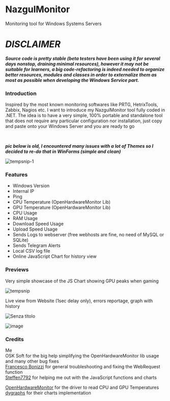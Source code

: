 # NazgulMonitor
Monitoring tool for Windows Systems Servers

# ***DISCLAIMER***
***Source code is pretty stable (beta testers have been using it for several days nonstop, draining minimal resources), however it may not be suitable for learners, a big code-refactoring is indeed needed to organize better resources, modules and classes in order to externalize them as most as possible when developing the Windows Service part.***

### Introduction
Inspired by the most known monitoring softwares like PRTG, HetrixTools, Zabbix, Nagios etc. I want to introduce my NazgulMonitor tool fully coded in .NET. The idea is to have a very simple, 100% portable and standalone tool that does not require any particular configuration nor installation, just copy and paste onto your Windows Server and you are ready to go


<br/>

***pic below is old, I encountered many issues with a lot of Themes so I decided to re-do that in WinForms (simple and clean)***

![tempsnip-1](https://user-images.githubusercontent.com/85739956/131316750-70304094-0c7a-4f4d-b5c4-9a5ffb00c022.png)

### Features
- Windows Version <br/>
- Internal IP <br/>
- Ping <br/>
- CPU Temperature (OpenHardwareMonitor Lib) <br/>
- GPU Temperature (OpenHardwareMonitor Lib) <br/>
- CPU Usage <br/>
- RAM Usage <br/>
- Download Speed Usage <br/>
- Upload Speed Usage <br/>
- Sends Logs to webserver (free webhosts are fine, no need of MySQL or SQLite) <br/>
- Sends Telegram Alerts <br/>
- Local CSV log file <br/>
- Online JavaScript Chart for history view <br/>

### Previews
Very simple showcase of the JS Chart showing GPU peaks when gaming

![tempsnip](https://user-images.githubusercontent.com/85739956/136430502-9273e504-1cf8-446f-a88d-b3968fbbcb0a.png)

Live view from Website (1sec delay only), errors reportage, graph with history

![Senza titolo](https://user-images.githubusercontent.com/85739956/136430996-073dd5b6-e13e-46c8-b89a-69566e4095fc.png)

![image](https://i.gyazo.com/e57d3b9ca993c63ca605135c75707747.gif)

### Credits
Me <br/>
OSK Soft for the big help simplifying the OpenHardwareMonitor lib usage and many other bug fixes <br/>
<a href="https://github.com/FrancescoBonizzi">Francesco Bonizzi</a> for general troubleshooting and fixing the WebRequest function <br/>
<a href="https://github.com/Steffen7792">Steffen7792</a> for helping me out with the JavaScript functions and charts <br/>

<a href="https://github.com/openhardwaremonitor/openhardwaremonitor">OpenHardwareMonitor</a> for the driver to read CPU and GPU Temperatures <br/>
<a href="https://dygraphs.com/">dygraphs</a> for their charts implementation <br/>

